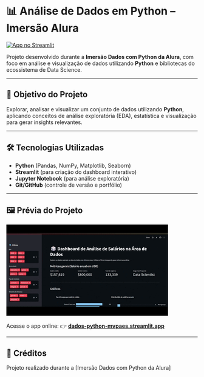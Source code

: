 # 📊 Análise de Dados em Python – Imersão Alura

[![App no Streamlit](https://img.shields.io/badge/Streamlit-App%20Online-brightgreen)](https://dados-python-mvpaes.streamlit.app/)

Projeto desenvolvido durante a **Imersão Dados com Python da Alura**, com foco em análise e visualização de dados utilizando **Python** e bibliotecas do ecossistema de Data Science.

---

## 🎯 Objetivo do Projeto

Explorar, analisar e visualizar um conjunto de dados utilizando **Python**, aplicando conceitos de análise exploratória (EDA), estatística e visualização para gerar insights relevantes.

---

## 🛠 Tecnologias Utilizadas

- **Python** (Pandas, NumPy, Matplotlib, Seaborn)  
- **Streamlit** (para criação do dashboard interativo)  
- **Jupyter Notebook** (para análise exploratória)  
- **Git/GitHub** (controle de versão e portfólio)

---

## 🖼 Prévia do Projeto

![Preview do App](https://raw.githubusercontent.com/mvpaes/analise-dados-python-imersao-alura/main/assets/dados-python-mvpaes.gif)

Acesse o app online: 👉 **[dados-python-mvpaes.streamlit.app](https://dados-python-mvpaes.streamlit.app/)**

---

## 📌 Créditos

Projeto realizado durante a [Imersão Dados com Python da Alura]
